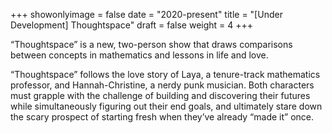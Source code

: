 +++
showonlyimage = false
date = "2020-present"
title = "[Under Development] Thoughtspace"
draft = false
weight = 4
+++

“Thoughtspace” is a new, two-person show that draws comparisons between concepts in mathematics and lessons in life and love.

<!--more-->

“Thoughtspace” follows the love story of Laya, a tenure-track mathematics professor, and Hannah-Christine, a nerdy punk musician. Both characters must grapple with the challenge of building and discovering their futures while simultaneously figuring out their end goals, and ultimately stare down the scary prospect of starting fresh when they’ve already “made it” once.
